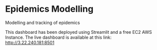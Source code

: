 # Epidemics Modelling
 Modelling and tracking of epidemics



This dashboard has been deployed using Streamlit and a free EC2 AWS Instance. The live dashboard is available at this link: http://3.22.240.181:8501